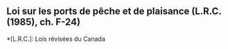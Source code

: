 ## Loi sur les ports de pêche et de plaisance (L.R.C. (1985), ch. F-24)
  *[L.R.C.]: Lois révisées du Canada
